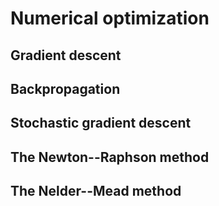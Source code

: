

Numerical optimization
======================

Gradient descent
----------------

Backpropagation
---------------

Stochastic gradient descent
---------------------------

The Newton--Raphson method
--------------------------

The Nelder--Mead method
-----------------------